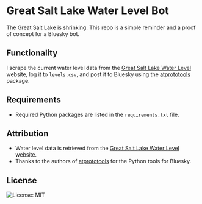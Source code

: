 # Great Salt Lake Water Level Bot


The Great Salt Lake is [shrinking](https://www.reuters.com/business/environment/utahs-great-salt-lake-is-drying-out-threatening-ecological-economic-disaster-2022-07-14/). This repo is a simple reminder and a proof of concept for a Bluesky bot.

## Functionality

I scrape the current water level data from the [Great Salt Lake Water Level](http://greatsalt.uslakes.info/Level.asp) website, log it to `levels.csv`, and post it to Bluesky using the [atprototools](https://github.com/iandklatzco/atprototools) package.

## Requirements

- Required Python packages are listed in the `requirements.txt` file.

## Attribution

- Water level data is retrieved from the [Great Salt Lake Water Level](http://greatsalt.uslakes.info/Level.asp) website.
- Thanks to the authors of [atprototools](https://github.com/ianklatzco/atprototools) for the Python tools for Bluesky.


## License

![License: MIT](https://img.shields.io/badge/License-MIT-yellow.svg)
